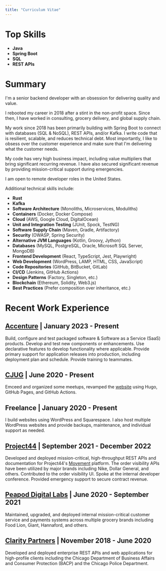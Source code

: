 ```yaml
---
title: "Curriculum Vitae"
---
```


# Top Skills
- **Java**
- **Spring Boot**
- **SQL**
- **REST APIs**


# Summary
I'm a senior backend developer with an obsession for delivering quality and value.

I rebooted my career in 2018 after a stint in the non-profit space. Since then, I have worked in consulting, grocery delivery, and global supply chain.

My work since 2018 has been primarily building with Spring Boot to connect with databases (SQL & NoSQL), REST APIs, and/or Kafka. I write code that is resilient, scalable, and reduces technical debt. Most importantly, I like to obsess over the customer experience and make sure that I'm delivering what the customer needs.

My code has very high business impact, including value multipliers that bring significant recurring revenue. I have also secured significant revenue by providing mission-critical support during emergencies.

I am open to remote developer roles in the United States.

Additional technical skills include:
- **Rust**
- **Kafka**
- **Software Architecture** (Monoliths, Microservices, Moduliths)
- **Containers** (Docker, Docker Compose)
- **Cloud** (AWS, Google Cloud, DigitalOcean)
- **Unit and Integration Testing** (JUnit, Spock, TestNG)
- **Software Supply Chain** (Maven, Gradle, Artifactory)
- **Security** (OWASP, Spring Security)
- **Alternative JVM Languages** (Kotlin, Groovy, Jython)
- **Databases** (MySQL, PostgreSQL, Oracle, Microsoft SQL Server, MongoDB)
- **Frontend Development** (React, TypeScript, Jest, Playwright)
- **Web Development** (WordPress, LAMP, HTML, CSS, JavaScript)
- **Code Repositories** (GitHub, BitBucket, GitLab)
- **CI/CD** (Jenkins, GitHub Actions)
- **Design Patterns** (Factory, Singleton, etc.)
- **Blockchain** (Ethereum, Solidity, Web3.js)
- **Best Practices** (Prefer composition over inheritance, etc.)

# Recent Work Experience

## [Accenture](https://www.accenture.com/us-en) | January 2023 - Present
Build, configure and test packaged software & Software as a Service (SaaS) products. Develop and test new components or enhancements. Use declarative features to develop functionality where applicable. Provide primary support for application releases into production, including deployment plan and schedule. Provide training to teammates.

## [CJUG](https://cjug.org/) | June 2020 - Present
Emceed and organized some meetups, revamped the [website](https://cjug.org) using Hugo, GitHub Pages, and GitHub Actions.

## Freelance | January 2020 - Present
I build websites using WordPress and Squarespace. I also host multiple WordPress websites and provide backups, maintenance, and individual support as needed.

## [Project44](https://www.project44.com/) | September 2021 - December 2022
Developed and deployed mission-critical, high-throughput REST APIs and documentation for Project44's [Movement](https://joinmovement.project44.com/) platform. The order visibility APIs have been utilized by major brands including Nike, Dollar General, and others. Contributed to the order visibility UI. Spoke at the internal developer conference. Provided emergency support to secure contract revenue.

## [Peapod Digital Labs](https://www.peapoddigitallabs.com/) | June 2020 - September 2021
Maintained, upgraded, and deployed internal mission-critical customer service and payments systems across multiple grocery brands including Food Lion, Giant, Hannaford, and others.

## [Clarity Partners](https://www.claritypartners.com/) | November 2018 - June 2020
Developed and deployed enterprise REST APIs and web applications for high-profile clients including the Chicago Department of Business Affairs and Consumer Protection (BACP) and the Chicago Police Department.